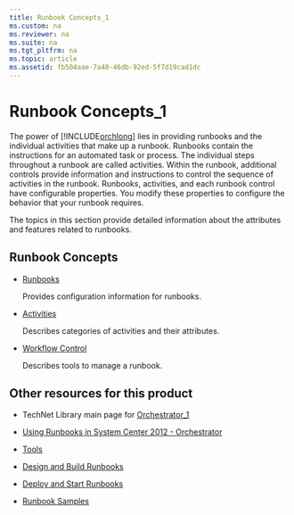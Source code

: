 ```yaml
---
title: Runbook Concepts_1
ms.custom: na
ms.reviewer: na
ms.suite: na
ms.tgt_pltfrm: na
ms.topic: article
ms.assetid: fb504aae-7a40-46db-92ed-5f7d19cad1dc
---
```

# Runbook Concepts_1
The power of [!INCLUDE[orchlong](../Token/orchlong_md.md)] lies in providing runbooks and the individual activities that make up a runbook. Runbooks contain the instructions for an automated task or process. The individual steps throughout a runbook are called activities. Within the runbook,  additional controls provide information and instructions to control the sequence of activities in the runbook. Runbooks, activities, and each runbook control have configurable properties. You modify these properties to configure the behavior that your runbook requires.

The topics in this section provide detailed information about the attributes and features related to runbooks.

## Runbook Concepts

-   [Runbooks](../Topic/Runbooks.md)

    Provides configuration information for runbooks.

-   [Activities](../Topic/Activities.md)

    Describes categories of activities and their attributes.

-   [Workflow Control](../Topic/Workflow-Control.md)

    Describes tools to manage a runbook.

## Other resources for this product

-   TechNet Library main page for [Orchestrator_1](../Topic/Orchestrator_1.md)

-   [Using Runbooks in System Center 2012 - Orchestrator](../Topic/Using-Runbooks-in-System-Center-2012---Orchestrator.md)

-   [Tools](../Topic/Tools.md)

-   [Design and Build Runbooks](../Topic/Design-and-Build-Runbooks.md)

-   [Deploy and Start Runbooks](../Topic/Deploy-and-Start-Runbooks.md)

-   [Runbook Samples](../Topic/Runbook-Samples.md)

